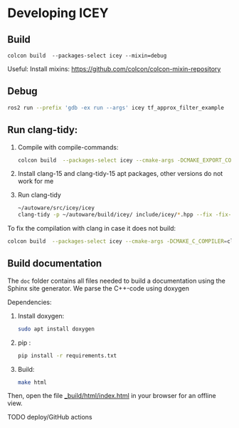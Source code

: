 # Developing ICEY

## Build 

```
colcon build  --packages-select icey --mixin=debug 
```

Useful: Install mixins: https://github.com/colcon/colcon-mixin-repository

## Debug 

```sh
ros2 run --prefix 'gdb -ex run --args' icey tf_approx_filter_example
```

## Run clang-tidy: 


1. Compile with compile-commands:
    ```sh
    colcon build  --packages-select icey --cmake-args -DCMAKE_EXPORT_COMPILE_COMMANDS=ON
    ```

1. Install clang-15 and clang-tidy-15 apt packages, other versions do not work for me
1. Run clang-tidy
    ```sh
    ~/autoware/src/icey/icey
    clang-tidy -p ~/autoware/build/icey/ include/icey/*.hpp --fix -fix-errors
    ```

To fix the compilation with clang in case it does not build: 
```sh
colcon build  --packages-select icey --cmake-args -DCMAKE_C_COMPILER=clang-15 -DCMAKE_CXX_COMPILER=clang++-15
```

## Build documentation 

The `doc` folder contains all files needed to build a documentation using the Sphinx site generator. 
We parse the C++-code using doxygen 

Dependencies: 

1. Install  doxygen: 
    ```sh
    sudo apt install doxygen
    ```
1. pip : 
    ```sh
    pip install -r requirements.txt 
    ```

1. Build:
    ```sh
    make html
    ```

Then, open the file [_build/html/index.html](_build/html/index.html) in your browser for an offline view. 


TODO deploy/GitHub actions
